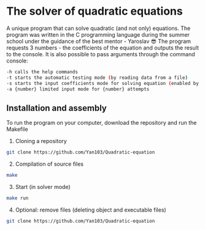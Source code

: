 
# The solver of quadratic equations

A unique program that can solve quadratic (and not only) equations. The program was written in the C programming language during the summer school under the guidance of the best mentor - Yaroslav 😎
The program requests 3 numbers - the coefficients of the equation and outputs the result to the console. It is also possible to pass arguments through the command console:
```bash
-h calls the help commands
-t starts the automatic testing mode (by reading data from a file)
-s starts the input coefficients mode for solving equation (enabled by default)
-a {number} limited input mode for {number} attempts
```

## Installation and assembly
To run the program on your computer, download the repository and run the Makefile
1. Cloning a repository
```bash
git clone https://github.com/Yan103/Quadratic-equation
```
2. Compilation of source files
```bash
make
```
3. Start (in solver mode)
```bash
make run
```
4. Optional: remove files (deleting object and executable files)
```bash
git clone https://github.com/Yan103/Quadratic-equation
```

